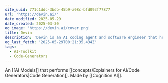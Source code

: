 ```yaml
---
site_uuid: 771c1ddc-3bdb-45b9-a08c-bfd093f77877
url: 'https://devin.ai/'
date_modified: 2025-05-29
date_created: 2025-03-30
og_image: 'https://devin.ai/cover.png'
title: Devin
description: 'Devin is an AI coding agent and software engineer that helps developers build better software faster. Parallel cloud agents for serious engineering teams.'
og_last_fetch: '2025-05-29T00:21:35.434Z'
tags:
  - AI-Toolkit
  - Code-Generators
---
```


An [[AI Models]] that performs [[concepts/Explainers for AI/Code Generators|Code Generation]].  Made by [[Cognition AI]].
